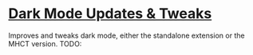 # [Dark Mode Updates & Tweaks](https://www.mousehuntgame.com/preferences.php?tab=mousehunt-improved-settings#mousehunt-improved-settings-feature-dark-mode)

Improves and tweaks dark mode, either the standalone extension or the MHCT version. TODO:
